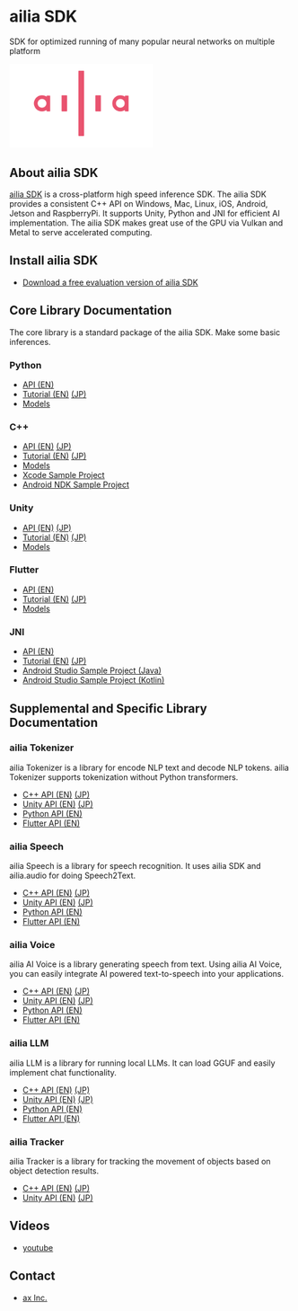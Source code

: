 # ailia SDK

SDK for optimized running of many popular neural networks on multiple platform

<img src="ailia_logo.png" width=256px>

## About ailia SDK

[ailia SDK](https://ailia.jp/en/) is a cross-platform high speed inference SDK. The ailia SDK provides a consistent C++ API on Windows, Mac, Linux, iOS, Android, Jetson and RaspberryPi. It supports Unity, Python and JNI for efficient AI implementation. The ailia SDK makes great use of the GPU via Vulkan and Metal to serve accelerated computing.

## Install ailia SDK

- [Download a free evaluation version of ailia SDK](https://axip-console.appspot.com/trial/terms/AILIA?lang=en)

## Core Library Documentation

The core library is a standard package of the ailia SDK. Make some basic inferences.

### Python

- [API (EN)](https://axinc-ai.github.io/ailia-sdk/api/python/en/)
- [Tutorial (EN)](https://medium.com/axinc-ai/ailia-sdk-tutorial-python-ea29ae990cf6) [(JP)](https://medium.com/axinc/ailia-sdk-%E3%83%81%E3%83%A5%E3%83%BC%E3%83%88%E3%83%AA%E3%82%A2%E3%83%AB-python-28379dbc9649)
- [Models](https://github.com/axinc-ai/ailia-models)

### C++

- [API (EN)](https://axinc-ai.github.io/ailia-sdk/api/cpp/en/) [(JP)](https://axinc-ai.github.io/ailia-sdk/api/cpp/jp/)
- [Tutorial (EN)](https://medium.com/axinc-ai/ailia-sdk-tutorial-c-75e59bbefffe) [(JP)](https://medium.com/axinc/ailia-sdk-%E3%83%81%E3%83%A5%E3%83%BC%E3%83%88%E3%83%AA%E3%82%A2%E3%83%AB-c-dc949d9dcd28)
- [Models](https://github.com/axinc-ai/ailia-models-cpp)
- [Xcode Sample Project](https://github.com/axinc-ai/ailia-xcode)
- [Android NDK Sample Project](https://github.com/axinc-ai/ailia-android-ndk)

### Unity

- [API (EN)](https://axinc-ai.github.io/ailia-sdk/api/unity/en/) [(JP)](https://axinc-ai.github.io/ailia-sdk/api/unity/jp/)
- [Tutorial (EN)](https://medium.com/axinc-ai/ailia-sdk-tutorial-unity-54f2a8155b8f) [(JP)](https://medium.com/axinc/ailia-sdk-%E3%83%81%E3%83%A5%E3%83%BC%E3%83%88%E3%83%AA%E3%82%A2%E3%83%AB-unity-257fa1e98777)
- [Models](https://github.com/axinc-ai/ailia-models-unity)

### Flutter

- [API (EN)](https://axinc-ai.github.io/ailia-sdk/api/flutter/en/)
- [Tutorial (EN)](https://medium.com/axinc-ai/ailia-sdk-now-available-through-flutter-pubspec-7e859dad842d) [(JP)](https://medium.com/axinc/ailia-sdk%E3%81%8Cflutter%E3%81%AEpubspec%E3%81%8B%E3%82%89%E3%82%A4%E3%83%B3%E3%82%B9%E3%83%88%E3%83%BC%E3%83%AB%E5%8F%AF%E8%83%BD%E3%81%AB-f008229f7862)
- [Models](https://github.com/axinc-ai/ailia-models-flutter)

### JNI

- [API (EN)](https://axinc-ai.github.io/ailia-sdk/api/java/en/)
- [Tutorial (EN)](https://medium.com/axinc-ai/ailia-sdk-tutorial-jni-92b797725e08) [(JP)](https://medium.com/axinc/ailia-sdk-%E3%83%81%E3%83%A5%E3%83%BC%E3%83%88%E3%83%AA%E3%82%A2%E3%83%AB-jni-7a11c1da08dc)
- [Android Studio Sample Project (Java)](https://github.com/axinc-ai/ailia-android-studio)
- [Android Studio Sample Project (Kotlin)](https://github.com/axinc-ai/ailia-android-studio-kotlin)

## Supplemental and Specific Library Documentation

### ailia Tokenizer

ailia Tokenizer is a library for encode NLP text and decode NLP tokens. ailia Tokenizer supports tokenization without Python transformers.

- [C++ API (EN)](https://axinc-ai.github.io/ailia-sdk/supplemental/tokenizer/cpp/en/) [(JP)](https://axinc-ai.github.io/ailia-sdk/supplemental/tokenizer/cpp/jp/)
- [Unity API (EN)](https://axinc-ai.github.io/ailia-sdk/supplemental/tokenizer/unity/en/) [(JP)](https://axinc-ai.github.io/ailia-sdk/supplemental/tokenizer/unity/jp/)
- [Python API (EN)](https://axinc-ai.github.io/ailia-sdk/supplemental/tokenizer/python/en/)
- [Flutter API (EN)](https://axinc-ai.github.io/ailia-sdk/supplemental/tokenizer/flutter/en/)

### ailia Speech

ailia Speech is a library for speech recognition. It uses ailia SDK and ailia.audio for doing Speech2Text.

- [C++ API (EN)](https://axinc-ai.github.io/ailia-sdk/supplemental/speech/cpp/en/) [(JP)](https://axinc-ai.github.io/ailia-sdk/supplemental/speech/cpp/jp/)
- [Unity API (EN)](https://axinc-ai.github.io/ailia-sdk/supplemental/speech/unity/en/) [(JP)](https://axinc-ai.github.io/ailia-sdk/supplemental/speech/unity/jp/)
- [Python API (EN)](https://axinc-ai.github.io/ailia-sdk/supplemental/speech/python/en/)
- [Flutter API (EN)](https://axinc-ai.github.io/ailia-sdk/supplemental/speech/flutter/en/)

### ailia Voice

ailia AI Voice is a library generating speech from text. Using ailia AI Voice, you can easily integrate AI powered text-to-speech into your applications.

- [C++ API (EN)](https://axinc-ai.github.io/ailia-sdk/supplemental/voice/cpp/en/) [(JP)](https://axinc-ai.github.io/ailia-sdk/supplemental/voice/cpp/jp/)
- [Unity API (EN)](https://axinc-ai.github.io/ailia-sdk/supplemental/voice/unity/en/) [(JP)](https://axinc-ai.github.io/ailia-sdk/supplemental/voice/unity/jp/)
- [Python API (EN)](https://axinc-ai.github.io/ailia-sdk/supplemental/voice/python/en/)
- [Flutter API (EN)](https://axinc-ai.github.io/ailia-sdk/supplemental/voice/flutter/en/)

### ailia LLM

ailia LLM is a library for running local LLMs. It can load GGUF and easily implement chat functionality.

- [C++ API (EN)](https://axinc-ai.github.io/ailia-sdk/supplemental/llm/cpp/en/) [(JP)](https://axinc-ai.github.io/ailia-sdk/supplemental/llm/cpp/jp/)
- [Unity API (EN)](https://axinc-ai.github.io/ailia-sdk/supplemental/llm/unity/en/) [(JP)](https://axinc-ai.github.io/ailia-sdk/supplemental/llm/unity/jp/)
- [Python API (EN)](https://axinc-ai.github.io/ailia-sdk/supplemental/llm/python/en/)
- [Flutter API (EN)](https://axinc-ai.github.io/ailia-sdk/supplemental/llm/flutter/en/)

### ailia Tracker

ailia Tracker is a library for tracking the movement of objects based on object detection results. 

- [C++ API (EN)](https://axinc-ai.github.io/ailia-sdk/supplemental/tracker/cpp/en/) [(JP)](https://axinc-ai.github.io/ailia-sdk/supplemental/tracker/cpp/jp/)
- [Unity API (EN)](https://axinc-ai.github.io/ailia-sdk/supplemental/tracker/unity/en/) [(JP)](https://axinc-ai.github.io/ailia-sdk/supplemental/tracker/unity/jp/)

## Videos

- [youtube](https://www.youtube.com/channel/UCN-KzWACywDpBNOQ6FkIm0g)

## Contact

- [ax Inc.](https://axinc.jp/en/)

